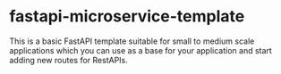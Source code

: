 # fastapi-microservice-template
This is a basic FastAPI template suitable for small to medium scale applications which you can use as a base for your application and start adding new routes for RestAPIs.
